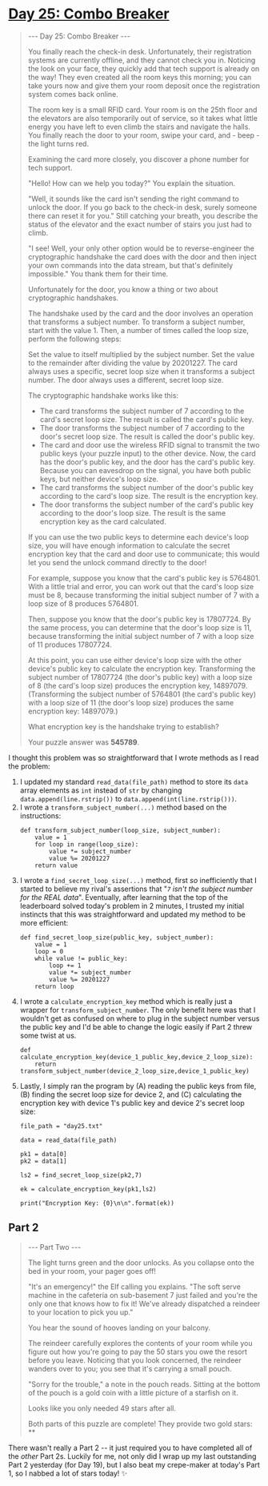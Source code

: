 # [Day 25: Combo Breaker](https://adventofcode.com/2020/day/25)
>--- Day 25: Combo Breaker ---
>
>You finally reach the check-in desk. Unfortunately, their registration systems are currently offline, and they cannot check you in. Noticing the look on your face, they quickly add that tech support is already on the way! They even created all the room keys this morning; you can take yours now and give them your room deposit once the registration system comes back online.
>
>The room key is a small RFID card. Your room is on the 25th floor and the elevators are also temporarily out of service, so it takes what little energy you have left to even climb the stairs and navigate the halls. You finally reach the door to your room, swipe your card, and - beep - the light turns red.
>
>Examining the card more closely, you discover a phone number for tech support.
>
>"Hello! How can we help you today?" You explain the situation.
>
>"Well, it sounds like the card isn't sending the right command to unlock the door. If you go back to the check-in desk, surely someone there can reset it for you." Still catching your breath, you describe the status of the elevator and the exact number of stairs you just had to climb.
>
>"I see! Well, your only other option would be to reverse-engineer the cryptographic handshake the card does with the door and then inject your own commands into the data stream, but that's definitely impossible." You thank them for their time.
>
>Unfortunately for the door, you know a thing or two about cryptographic handshakes.
>
>The handshake used by the card and the door involves an operation that transforms a subject number. To transform a subject number, start with the value 1. Then, a number of times called the loop size, perform the following steps:
>
>Set the value to itself multiplied by the subject number.
>Set the value to the remainder after dividing the value by 20201227.
>The card always uses a specific, secret loop size when it transforms a subject number. The door always uses a different, secret loop size.
>
>The cryptographic handshake works like this:
>
>- The card transforms the subject number of 7 according to the card's secret loop size. The result is called the card's public key.
>- The door transforms the subject number of 7 according to the door's secret loop size. The result is called the door's public key.
>- The card and door use the wireless RFID signal to transmit the two public keys (your puzzle input) to the other device. Now, the card has the door's public key, and the door has the card's public key. Because you can eavesdrop on the signal, you have both public keys, but neither device's loop size.
>- The card transforms the subject number of the door's public key according to the card's loop size. The result is the encryption key.
>- The door transforms the subject number of the card's public key according to the door's loop size. The result is the same encryption key as the card calculated.
>
>If you can use the two public keys to determine each device's loop size, you will have enough information to calculate the secret encryption key that the card and door use to communicate; this would let you send the unlock command directly to the door!
>
>For example, suppose you know that the card's public key is 5764801. With a little trial and error, you can work out that the card's loop size must be 8, because transforming the initial subject number of 7 with a loop size of 8 produces 5764801.
>
>Then, suppose you know that the door's public key is 17807724. By the same process, you can determine that the door's loop size is 11, because transforming the initial subject number of 7 with a loop size of 11 produces 17807724.
>
>At this point, you can use either device's loop size with the other device's public key to calculate the encryption key. Transforming the subject number of 17807724 (the door's public key) with a loop size of 8 (the card's loop size) produces the encryption key, 14897079. (Transforming the subject number of 5764801 (the card's public key) with a loop size of 11 (the door's loop size) produces the same encryption key: 14897079.)
>
>What encryption key is the handshake trying to establish?
>
>Your puzzle answer was **545789**.

I thought this problem was so straightforward that I wrote methods as I read the problem:

1. I updated my standard `read_data(file_path)` method to store its `data` array elements as `int` instead of `str` by changing `data.append(line.rstrip())` to `data.append(int(line.rstrip()))`.
2. I wrote a `transform_subject_number(...)` method based on the instructions:
    ```
    def transform_subject_number(loop_size, subject_number):
        value = 1
        for loop in range(loop_size):
            value *= subject_number
            value %= 20201227
        return value
    ```
3. I wrote a `find_secret_loop_size(...)` method, first _so_ inefficiently that I started to believe my rival's assertions that "_`7` isn't the subject number for the REAL data_". Eventually, after learning that the top of the leaderboard solved today's problem in 2 minutes, I trusted my initial instincts that this was straightforward and updated my method to be more efficient:
    ```
    def find_secret_loop_size(public_key, subject_number):
        value = 1
        loop = 0
        while value != public_key:
            loop += 1
            value *= subject_number
            value %= 20201227
        return loop
    ```
4. I wrote a `calculate_encryption_key` method which is really just a wrapper for `transform_subject_number`. The only benefit here was that I wouldn't get as confused on where to plug in the subject number versus the public key and I'd be able to change the logic easily if Part 2 threw some twist at us.
    ```
    def calculate_encryption_key(device_1_public_key,device_2_loop_size):
        return transform_subject_number(device_2_loop_size,device_1_public_key)
    ```
5. Lastly, I simply ran the program by (A) reading the public keys from file, (B) finding the secret loop size for device 2, and (C) calculating the encryption key with device 1's public key and device 2's secret loop size:
    ```
    file_path = "day25.txt"
    
    data = read_data(file_path)

    pk1 = data[0]
    pk2 = data[1]

    ls2 = find_secret_loop_size(pk2,7)

    ek = calculate_encryption_key(pk1,ls2)

    print("Encryption Key: {0}\n\n".format(ek))
    ```

## Part 2
>--- Part Two ---
>
>The light turns green and the door unlocks. As you collapse onto the bed in your room, your pager goes off!
>
>"It's an emergency!" the Elf calling you explains. "The soft serve machine in the cafeteria on sub-basement 7 just failed and you're the only one that knows how to fix it! We've already dispatched a reindeer to your location to pick you up."
>
>You hear the sound of hooves landing on your balcony.
>
>The reindeer carefully explores the contents of your room while you figure out how you're going to pay the 50 stars you owe the resort before you leave. Noticing that you look concerned, the reindeer wanders over to you; you see that it's carrying a small pouch.
>
>"Sorry for the trouble," a note in the pouch reads. Sitting at the bottom of the pouch is a gold coin with a little picture of a starfish on it.
>
>Looks like you only needed 49 stars after all.
>
>Both parts of this puzzle are complete! They provide two gold stars: **

There wasn't really a Part 2 -- it just required you to have completed all of the _other_ Part 2s. Luckily for me, not only did I wrap up my last outstanding Part 2 yesterday (for Day 19), but I also beat my crepe-maker at today's Part 1, so I nabbed a lot of stars today! ✨
